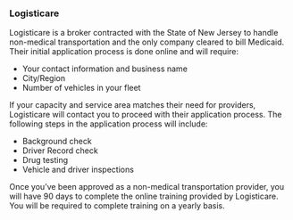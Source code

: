 ### Logisticare

Logisticare is a broker contracted with the State of New Jersey to handle non-medical transportation and the only company cleared to bill Medicaid. Their initial application process is done online and will require:
* Your contact information and business name
* City/Region
* Number of vehicles in your fleet
 
If your capacity and service area matches their need for providers, Logisticare will contact you to proceed with their application process. The following steps in the application process will include:
* Background check
* Driver Record check
* Drug testing
* Vehicle and driver inspections
 
Once you’ve been approved as a non-medical transportation provider, you will have 90 days to complete the online training provided by Logisticare. You will be required to complete training on a yearly basis.
